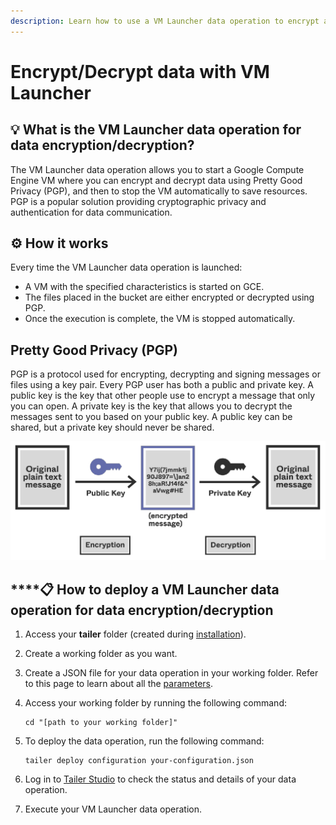 ```yaml
---
description: Learn how to use a VM Launcher data operation to encrypt and decrypt data.
---
```


# Encrypt/Decrypt data with VM Launcher

## 💡 What is the VM Launcher data operation for data encryption/decryption?

The VM Launcher data operation allows you to start a Google Compute Engine VM where you can encrypt and decrypt data using Pretty Good Privacy \(PGP\), and then to stop the VM automatically to save resources. PGP is a popular solution providing cryptographic privacy and authentication for data communication.

## ⚙ How **it** works

Every time the VM Launcher data operation is launched:

* A VM with the specified characteristics is started on GCE.
* The files placed in the bucket are either encrypted or decrypted using PGP.
* Once the execution is complete, the VM is stopped automatically.

## Pretty Good Privacy \(PGP\)

PGP is a protocol used for encrypting, decrypting and signing messages or files using a key pair. Every PGP user has both a public and private key. A public key is the key that other people use to encrypt a message that only you can open. A private key is the key that allows you to decrypt the messages sent to you based on your public key. A public key can be shared, but a private key should never be shared.

![](../../../.gitbook/assets/public-key-encryption_bw.png)

## \*\*\*\*📋 **How to deploy a** VM Launcher **data operation for data encryption/decryption**

1. Access your **tailer** folder \(created during [installation](../../getting-started/install-tailer-sdk.md)\).
2. Create a working folder as you want.
3. Create a JSON file for your data operation in your working folder. Refer to this page to learn about all the [parameters](../../xml-conversion/untitled-1.md).
4. Access your working folder by running the following command:

   ```text
   cd "[path to your working folder]"
   ```

5. To deploy the data operation, run the following command:

   ```text
   tailer deploy configuration your-configuration.json
   ```

6. Log in to [Tailer Studio](http://studio.tailer.ai/) to check the status and details of your data operation.
7. Execute your VM Launcher data operation.

